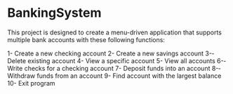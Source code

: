 # BankingSystem
This project is designed to create a menu-­driven application that supports multiple bank accounts with these following functions:

1-­ Create a new checking account
2-­ Create a new savings account
3-­ Delete existing account
4-­ View a specific account
5-­ View all accounts
6-­ Write checks for a checking account
7-­ Deposit funds into an account
8-­ Withdraw funds from an account
9-­ Find account with the largest balance
10-­ Exit program
